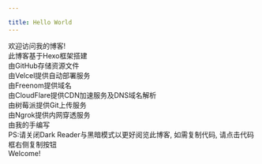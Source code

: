 ```yaml
---

title: Hello World
---
```

欢迎访问我的博客!  
此博客基于Hexo框架搭建  
由GitHub存储资源文件  
由Velcel提供自动部署服务  
由Freenom提供域名  
由CloudFlare提供CDN加速服务及DNS域名解析  
由树莓派提供Git上传服务  
由Ngrok提供内网穿透服务  
由我的手编写  
PS:请关闭Dark Reader与黑暗模式以更好阅览此博客, 如需复制代码, 请点击代码框右侧复制按钮  
Welcome! 
